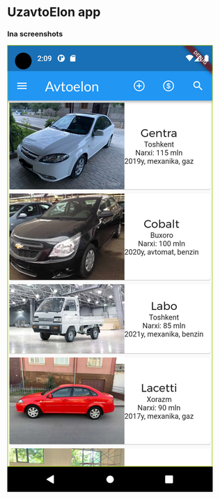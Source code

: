 <h1>UzavtoElon app

<h3>Ina screenshots</h3>

<img src="https://raw.githubusercontent.com/ollayorbek0833/AvtoeElon/master/screenshot.png" alt="Screenshot" />
